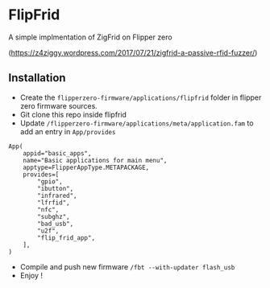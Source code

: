# FlipFrid

A simple implmentation of ZigFrid on Flipper zero

(https://z4ziggy.wordpress.com/2017/07/21/zigfrid-a-passive-rfid-fuzzer/)

## Installation

- Create the `flipperzero-firmware/applications/flipfrid` folder in flipper zero firmware sources.
- Git clone this repo inside flipfrid
- Update `/flipperzero-firmware/applications/meta/application.fam` to add an entry in `App/provides`

```
App(
    appid="basic_apps",
    name="Basic applications for main menu",
    apptype=FlipperAppType.METAPACKAGE,
    provides=[
        "gpio",
        "ibutton",
        "infrared",
        "lfrfid",
        "nfc",
        "subghz",
        "bad_usb",
        "u2f",
        "flip_frid_app",
    ],
)
```

- Compile and push new firmware `/fbt --with-updater flash_usb`
- Enjoy !
